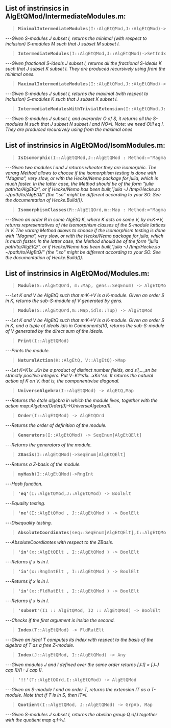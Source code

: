 ## List of instrinsics in AlgEtQMod/IntermediateModules.m:

> <pre><b>MinimalIntermediateModules</b>(I::AlgEtQMod,J::AlgEtQMod)->SetIndx[AlgEtQMod]</pre>
---*Given S-modules J subset I, returns the minimal (with respect to inclusion) S-modules M such that J subset M subset I.*

> <pre><b>IntermediateModules</b>(I::AlgEtQMod,J::AlgEtQMod)->SetIndx[AlgEtQMod]</pre>
---*Given fractional S-ideals J subset I, returns all the fractional S-ideals K such that J subset K subset I. They are produced recursively using from the minimal ones.*

> <pre><b>MaximalIntermediateModules</b>(I::AlgEtQMod,J::AlgEtQMod)->SetIndx[AlgEtQMod]</pre>
---*Given S-modules J subset I, returns the maximal (with respect to inclusion) S-modules K such that J subset K subset I.*

> <pre><b>IntermediateModulesWithTrivialExtension</b>(I::AlgEtQMod,J::AlgEtQMod,O::AlgEtQOrd)->SetIndx[AlgEtQMod]</pre>
---*Given S-modules J subset I, and overorder O of S, it returns all the S-modules N such that J subset N subset I and NO=I. Note: we need O!!I eq I. They are produced recursively using from the maximal ones*


## List of instrinsics in AlgEtQMod/IsomModules.m:

> <pre><b>IsIsomorphic</b>(I::AlgEtQMod,J::AlgEtQMod : Method:="Magma") -> BoolElt</pre>
---*Given two modules I and J returns wheater they are isomorphic.
The vararg Method allows to choose if the isomorphism testing is done with "Magma", very slow, or with the Hecke/Nemo package for julia, which is much faster.
In the latter case, the Method should be of the form "julia path/to/AlgEtQ/", or if Hecke/Nemo has been built,"julia -J /tmp/Hecke.so ~/path/to/AlgEtQ/" (the ".so" might be different according to your SO. See the documentation of Hecke.Build()).*

> <pre><b>IsomorphismClasses</b>(R::AlgEtQOrd,m::Map : Method:="Magma") -> SeqEnum[AlgEtQMod]</pre>
---*Given an order R in some AlgEtQ K, where K acts on some V, by m:K->V, returns representatives of hte isomorphism classes of the S-module lattices in V.
The vararg Method allows to choose if the isomorphism testing is done with "Magma", very slow, or with the Hecke/Nemo package for julia, which is much faster.
In the latter case, the Method should be of the form "julia path/to/AlgEtQ/", or if Hecke/Nemo has been built,"julia -J /tmp/Hecke.so ~/path/to/AlgEtQ/" (the ".so" might be different according to your SO. See the documentation of Hecke.Build()).*


## List of instrinsics in AlgEtQMod/Modules.m:

> <pre><b>Module</b>(S::AlgEtQOrd, m::Map, gens::SeqEnum) -> AlgEtQMod</pre>
---*Let K and V be AlgEtQ such that m:K->V is a K-module. Given an order S in K, returns the sub-S-module of V generated by gens.*

> <pre><b>Module</b>(S::AlgEtQOrd,m::Map,idls::Tup) -> AlgEtQMod</pre>
---*Let K and V be AlgEtQ such that m:K->V is a K-module. Given an order S in K, and a tuple of ideals idls in Components(V), returns the sub-S-module of V generated by the direct sum of the ideals.*

> <pre><b>Print</b>(I::AlgEtQMod)</pre>
---*Prints the module.*

> <pre><b>NaturalAction</b>(K::AlgEtQ, V::AlgEtQ)->Map</pre>
---*Let K=K1x...Kn be a product of distinct number fields, and s1,...,sn be strinctly positive integers. Put V=K1^s1x...xKn^sn. It returns the natural action of K on V, that is, the componentwise diagonal.*

> <pre><b>UniverseAlgebra</b>(I::AlgEtQMod) -> AlgEtQ,Map</pre>
---*Returns the étale algebra in which the module lives, together with the action map:Algebra(Order(I))->UniverseAlgebra(I).*

> <pre><b>Order</b>(I::AlgEtQMod) -> AlgEtQOrd</pre>
---*Returns the order of definition of the module.*

> <pre><b>Generators</b>(I::AlgEtQMod) -> SeqEnum[AlgEtQElt]</pre>
---*Returns the generators of the module.*

> <pre><b>ZBasis</b>(I::AlgEtQMod)->SeqEnum[AlgEtQElt]</pre>
---*Returns a Z-basis of the module.*

> <pre><b>myHash</b>(I::AlgEtQMod)->RngInt</pre>
---*Hash function.*

> <pre><b>'eq'</b>(I::AlgEtQMod,J::AlgEtQMod) -> BoolElt</pre>
---*Equality testing.*

> <pre><b>'ne'</b>(I::AlgEtQMod , J::AlgEtQMod ) -> BoolElt</pre>
---*Disequality testing.*

> <pre><b>AbsoluteCoordinates</b>(seq::SeqEnum[AlgEtQElt],I::AlgEtQMod) -> SeqEnum</pre>
---*AbsoluteCoordiantes with respect to the ZBasis.*

> <pre><b>'in'</b>(x::AlgEtQElt , I::AlgEtQMod ) -> BoolElt</pre>
---*Returns if x is in I.*

> <pre><b>'in'</b>(x::RngIntElt , I::AlgEtQMod ) -> BoolElt</pre>
---*Returns if x is in I.*

> <pre><b>'in'</b>(x::FldRatElt , I::AlgEtQMod ) -> BoolElt</pre>
---*Returns if x is in I.*

> <pre><b>'subset'</b>(I1 :: AlgEtQMod, I2 :: AlgEtQMod) -> BoolElt</pre>
---*Checks if the first argument is inside the second.*

> <pre><b>Index</b>(T::AlgEtQMod) -> FldRatElt</pre>
---*Given an ideal T computes its index with respect to the basis of the algebra of T as a free Z-module.*

> <pre><b>Index</b>(J::AlgEtQMod, I::AlgEtQMod) -> Any</pre>
---*Given modules J and I defined over the same order returns [J:I] = [J:J cap I]/[I : J cap I].*

> <pre><b>'!!'</b>(T::AlgEtQOrd,I::AlgEtQMod) -> AlgEtQMod</pre>
---*Given an S-module I and an order T, returns the extension IT as a T-module. Note that if T is in S, then IT=I.*

> <pre><b>Quotient</b>(I::AlgEtQMod, J::AlgEtQMod) -> GrpAb, Map</pre>
---*Given S-modules J subset I, returns the abelian group Q=I/J together with the quotient map q:I->J.*


